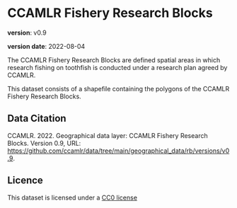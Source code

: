 # CCAMLR Fishery Research Blocks

**version**: v0.9

**version date**: 2022-08-04

The CCAMLR Fishery Research Blocks are defined spatial areas in which research fishing on toothfish is conducted under a research plan agreed by CCAMLR.

This dataset consists of a shapefile containing the polygons of the CCAMLR Fishery Research Blocks.

## Data Citation

CCAMLR. 2022. Geographical data layer: CCAMLR Fishery Research Blocks. Version 0.9, URL: <https://github.com/ccamlr/data/tree/main/geographical_data/rb/versions/v0.9>.

## Licence

This dataset is licensed under a [CC0 license](/LICENSE.md)
